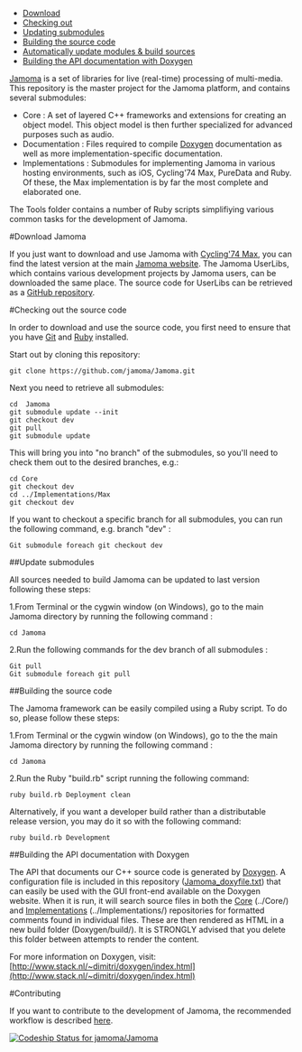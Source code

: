 - [Download](#download)
- [Checking out](#checking-out)
- [Updating submodules](#updating-submodules)
- [Building the source code](#building)
- [Automatically update modules & build sources](#automatic-update-and-build)
- [Building the API documentation with Doxygen](#doxygen)

[Jamoma](http://www.jamoma.org) is a set of libraries for live (real-time) processing of multi-media. This repository is the master project for the Jamoma platform, and contains several submodules:

- Core : A set of layered C++ frameworks and extensions for creating an object model. This object model is then further specialized for advanced purposes such as audio.
- Documentation : Files required to compile [Doxygen](http://api.jamoma.org/) documentation as well as more implementation-specific documentation.
- Implementations : Submodules for implementing Jamoma in various hosting environments, such as iOS, Cycling'74 Max, PureData and Ruby. Of these, the Max implementation is by far the most complete and elaborated one.

The Tools folder contains a number of Ruby scripts simplifiying various common tasks for the development of Jamoma.

<a name="download"/>
#Download Jamoma

If you just want to download and use Jamoma with [Cycling'74 Max](http://www.cycling74.com), you can find the latest version at the main [Jamoma website](http://www.jamoma.org/download). The Jamoma UserLibs, which contains various development projects by Jamoma users, can be downloaded the same place. The source code for UserLibs can be retrieved as a [GitHub repository](https://github.com/jamoma/JamomaUserLibraries).


<a name="checking-out"/>
#Checking out the source code

In order to download and use the source code, you first need to ensure that you have [Git](http://git-scm.com/) and [Ruby](http://ruby.about.com/od/tutorials/a/installruby.htm) installed.

Start out by cloning this repository:

    git clone https://github.com/jamoma/Jamoma.git
    
Next you need to retrieve all submodules:

    cd  Jamoma
    git submodule update --init
    git checkout dev
    git pull
    git submodule update

This will bring you into "no branch" of the submodules, so you'll need to check them out to the desired branches, e.g.:

    cd Core
    git checkout dev
    cd ../Implementations/Max
    git checkout dev

If you want to checkout a specific branch for all submodules, you can run the following command, e.g. branch "dev" :     
        
    Git submodule foreach git checkout dev

<a name="updating-submodules"/>
##Update submodules

All sources needed to build Jamoma can be updated to last version following these steps:

1.From Terminal or the cygwin window (on Windows), go to the main Jamoma directory by running the following command :

    cd Jamoma

2.Run the following commands for the dev branch of all submodules :

    Git pull
    Git submodule foreach git pull


<a name="building"/>
##Building the source code

The Jamoma framework can be easily compiled using a Ruby script. To do so, please follow these steps:

1.From Terminal or the cygwin window (on Windows), go to the the main Jamoma directory by running the following command :

    cd Jamoma

2.Run the Ruby "build.rb" script running the following command:

    ruby build.rb Deployment clean

Alternatively, if you want a developer build rather than a distributable release version, you may do it so with the following command:

    ruby build.rb Development


<a name="doxygen"/>
##Building the API documentation with Doxygen

The API that documents our C++ source code is generated by [Doxygen](http://www.stack.nl/~dimitri/doxygen/index.html). A configuration file is included in this repository ([Jamoma_doxyfile.txt](https://github.com/jamoma/JamomaDoc/blob/master/Doxygen/Jamoma_doxyfile.txt)) that can easily be used with the GUI front-end available on the Doxygen website. When it is run, it will search source files in both the [Core](https://github.com/jamoma/JamomaCore) (../Core/) and [Implementations](https://github.com/jamoma/Jamoma/tree/master/Implementations) (../Implementations/) repositories for formatted comments found in individual files. These are then rendered as HTML in a new build folder (Doxygen/build/). It is STRONGLY advised that you delete this folder between attempts to render the content.

For more information on Doxygen, visit:
[http://www.stack.nl/~dimitri/doxygen/index.html](http://www.stack.nl/~dimitri/doxygen/index.html)

#Contributing

If you want to contribute to the development of Jamoma, the recommended workflow is described [here](contributing.md).

[ ![Codeship Status for jamoma/Jamoma](https://www.codeship.io/projects/316a6450-84e8-0131-c9aa-72135dc94a10/status?branch=master)](https://www.codeship.io/projects/15081)
